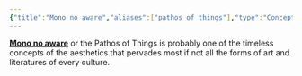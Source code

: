 ```yaml
---
{"title":"Mono no aware","aliases":["pathos of things"],"type":"Concept","tags":["concept/aesthetics","concept/literature","concept/art"],"created":"2022-12-28T11:32:51+06:00","updated":"2023-01-02T23:05:52+06:00","dg-publish":true,"permalink":"/personal/entities/concept/mono-no-aware/","dgPassFrontmatter":true}
---
```


**[Mono no aware](https://en.wikipedia.org/wiki/Mono%20no%20aware)** or the Pathos of Things is probably one of the timeless concepts of the aesthetics that pervades most if not all the forms of art and literatures of every culture.